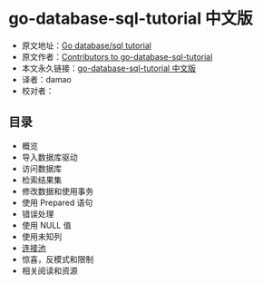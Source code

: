 # go-database-sql-tutorial 中文版

- 原文地址：[Go database/sql tutorial](http://go-database-sql.org/index.html)
- 原文作者：[Contributors to go-database-sql-tutorial](https://github.com/VividCortex/go-database-sql-tutorial/graphs/contributors)
- 本文永久链接：[go-database-sql-tutorial 中文版](https://github.com/simpleowen/go-database-sql-tutorial-cn)
- 译者：damao
- 校对者：

## 目录

- 概览
- 导入数据库驱动
- 访问数据库
- 检索结果集
- 修改数据和使用事务
- 使用 Prepared 语句
- 错误处理
- 使用 NULL 值
- 使用未知列
- [连接池](connection-pool.md)
- 惊喜，反模式和限制
- 相关阅读和资源